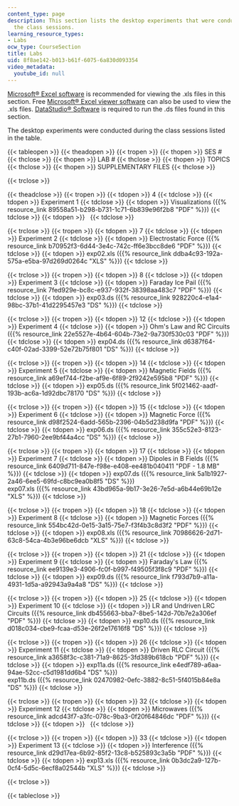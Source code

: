 ```yaml
---
content_type: page
description: This section lists the desktop experiments that were conducted during
  the class sessions.
learning_resource_types:
- Labs
ocw_type: CourseSection
title: Labs
uid: 8f8ae142-b013-b61f-6075-6a830d093354
video_metadata:
  youtube_id: null
---
```


[Microsoft® Excel software](http://office.microsoft.com/) is recommended for viewing the .xls files in this section. Free [Microsoft® Excel viewer software](/msviewer) can also be used to view the .xls files. [DataStudio® Software](http://www.pasco.com/datastudio) is required to run the .ds files found in this section.

The desktop experiments were conducted during the class sessions listed in the table.

{{< tableopen >}}
{{< theadopen >}}
{{< tropen >}}
{{< thopen >}}
SES #
{{< thclose >}}
{{< thopen >}}
LAB #
{{< thclose >}}
{{< thopen >}}
TOPICS
{{< thclose >}}
{{< thopen >}}
SUPPLEMENTARY FILES
{{< thclose >}}

{{< trclose >}}

{{< theadclose >}}
{{< tropen >}}
{{< tdopen >}}
4
{{< tdclose >}}
{{< tdopen >}}
Experiment 1
{{< tdclose >}}
{{< tdopen >}}
Visualizations ({{% resource_link 89558a51-b298-b731-1c71-6b839e96f2b8 "PDF" %}})
{{< tdclose >}}
{{< tdopen >}}
 
{{< tdclose >}}

{{< trclose >}}
{{< tropen >}}
{{< tdopen >}}
7
{{< tdclose >}}
{{< tdopen >}}
Experiment 2
{{< tdclose >}}
{{< tdopen >}}
Electrostatic Force ({{% resource_link b70952f3-6d44-3e4c-742c-ff6e3bcc8de6 "PDF" %}})
{{< tdclose >}}
{{< tdopen >}}
exp02.xls ({{% resource_link ddba4c93-192a-575a-e5ba-97d269d0264c "XLS" %}})
{{< tdclose >}}

{{< trclose >}}
{{< tropen >}}
{{< tdopen >}}
8
{{< tdclose >}}
{{< tdopen >}}
Experiment 3
{{< tdclose >}}
{{< tdopen >}}
Faraday Ice Pail ({{% resource_link 7fed929e-bc8c-e937-932f-38398aa483c7 "PDF" %}})
{{< tdclose >}}
{{< tdopen >}}
exp03.ds ({{% resource_link 928220c4-e1a4-98bc-37b1-41d2295457e3 "DS" %}})
{{< tdclose >}}

{{< trclose >}}
{{< tropen >}}
{{< tdopen >}}
12
{{< tdclose >}}
{{< tdopen >}}
Experiment 4
{{< tdclose >}}
{{< tdopen >}}
Ohm's Law and RC Circuits ({{% resource_link 22e5527e-4b64-604b-73e2-9a730f530c03 "PDF" %}})
{{< tdclose >}}
{{< tdopen >}}
exp04.ds ({{% resource_link d6387f64-c40f-02ad-3399-52e72b75f801 "DS" %}})
{{< tdclose >}}

{{< trclose >}}
{{< tropen >}}
{{< tdopen >}}
14
{{< tdclose >}}
{{< tdopen >}}
Experiment 5
{{< tdclose >}}
{{< tdopen >}}
Magnetic Fields ({{% resource_link a69ef744-f2be-af9e-6f89-2f9242e595b8 "PDF" %}})
{{< tdclose >}}
{{< tdopen >}}
exp05.ds ({{% resource_link 5f021462-aadf-193b-ac6a-1d92dbc78170 "DS" %}})
{{< tdclose >}}

{{< trclose >}}
{{< tropen >}}
{{< tdopen >}}
15
{{< tdclose >}}
{{< tdopen >}}
Experiment 6
{{< tdclose >}}
{{< tdopen >}}
Magnetic Force ({{% resource_link d98f2524-6add-565b-2396-04b5d238d9fa "PDF" %}})
{{< tdclose >}}
{{< tdopen >}}
exp06.ds ({{% resource_link 355c52e3-8123-27b1-7960-2ee9bf44a4cc "DS" %}})
{{< tdclose >}}

{{< trclose >}}
{{< tropen >}}
{{< tdopen >}}
17
{{< tdclose >}}
{{< tdopen >}}
Experiment 7
{{< tdclose >}}
{{< tdopen >}}
Dipoles in B Fields ({{% resource_link 6409d711-847e-f98e-e408-ee481b040411 "PDF - 1.8 MB" %}})
{{< tdclose >}}
{{< tdopen >}}
exp07.ds ({{% resource_link 5a1b1927-2a46-6ee5-69fd-c8bc9ea0b8f5 "DS" %}})  
exp07.xls ({{% resource_link 43bd965a-9b17-3e26-7e5d-a6b44e69b12e "XLS" %}})
{{< tdclose >}}

{{< trclose >}}
{{< tropen >}}
{{< tdopen >}}
18
{{< tdclose >}}
{{< tdopen >}}
Experiment 8
{{< tdclose >}}
{{< tdopen >}}
Magnetic Forces ({{% resource_link 554bc42d-0e15-3a15-75e7-f3f4b3c8d3f2 "PDF" %}})
{{< tdclose >}}
{{< tdopen >}}
exp08.xls ({{% resource_link 70986626-2d71-63c8-54ca-4b3e96be6dcb "XLS" %}})
{{< tdclose >}}

{{< trclose >}}
{{< tropen >}}
{{< tdopen >}}
21
{{< tdclose >}}
{{< tdopen >}}
Experiment 9
{{< tdclose >}}
{{< tdopen >}}
Faraday's Law ({{% resource_link ee9139e3-4906-fc0f-b997-f49505f3f8c9 "PDF" %}})
{{< tdclose >}}
{{< tdopen >}}
exp09.ds ({{% resource_link f793d7b9-a11a-4931-1d5a-a92943a9a4a8 "DS" %}})
{{< tdclose >}}

{{< trclose >}}
{{< tropen >}}
{{< tdopen >}}
25
{{< tdclose >}}
{{< tdopen >}}
Experiment 10
{{< tdclose >}}
{{< tdopen >}}
LR and Undriven LRC Circuits ({{% resource_link db455663-bba7-8be5-142d-70b7e2a306ef "PDF" %}})
{{< tdclose >}}
{{< tdopen >}}
exp10.ds ({{% resource_link d018c034-cbe9-fcaa-d53e-26f2e17616f8 "DS" %}})
{{< tdclose >}}

{{< trclose >}}
{{< tropen >}}
{{< tdopen >}}
26
{{< tdclose >}}
{{< tdopen >}}
Experiment 11
{{< tdclose >}}
{{< tdopen >}}
Driven RLC Circuit ({{% resource_link a3658f3c-c381-71a9-8625-3fd389b618cb "PDF" %}})
{{< tdclose >}}
{{< tdopen >}}
exp11a.ds ({{% resource_link e4edf789-a6aa-94ae-52cc-c5d1981dd6b4 "DS" %}})  
exp11b.ds ({{% resource_link 02470982-0efc-3882-8c51-5f4015b84e8a "DS" %}})
{{< tdclose >}}

{{< trclose >}}
{{< tropen >}}
{{< tdopen >}}
32
{{< tdclose >}}
{{< tdopen >}}
Experiment 12
{{< tdclose >}}
{{< tdopen >}}
Microwaves ({{% resource_link adcd43f7-a3fc-078c-9ba3-0f20f64846dc "PDF" %}})
{{< tdclose >}}
{{< tdopen >}}
 
{{< tdclose >}}

{{< trclose >}}
{{< tropen >}}
{{< tdopen >}}
33
{{< tdclose >}}
{{< tdopen >}}
Experiment 13
{{< tdclose >}}
{{< tdopen >}}
Interference ({{% resource_link d29d17ea-6b92-85f2-13c8-b525893c3a5b "PDF" %}})
{{< tdclose >}}
{{< tdopen >}}
exp13.xls ({{% resource_link 0b3dc2a9-127b-0cf4-5d5c-6ecf8a02544b "XLS" %}})
{{< tdclose >}}

{{< trclose >}}

{{< tableclose >}}